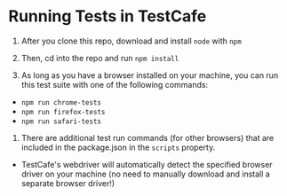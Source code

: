 # Running Tests in TestCafe

1. After you clone this repo, download and install `node` with `npm`

1. Then, cd into the repo and run `npm install`

1. As long as you have a browser installed on your machine, you can run this test suite with one of the following commands:

- `npm run chrome-tests`
- `npm run firefox-tests`
- `npm run safari-tests` 

1. There are additional test run commands (for other browsers) that are included in the package.json in the `scripts` property.

- TestCafe's webdriver will automatically detect the specified browser driver on your machine (no need to manually download and install a separate browser driver!)
